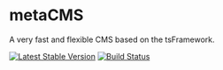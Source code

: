 metaCMS
=========

A very fast and flexible CMS based on the tsFramework.

[![Latest Stable Version](https://poser.pugx.org/metanet/meta-cms/v/stable.svg)](https://packagist.org/packages/metanet/meta-cms)
[![Build Status](https://travis-ci.org/METANETAG/meta-cms.svg?branch=master)](https://travis-ci.org/METANETAG/meta-cms)